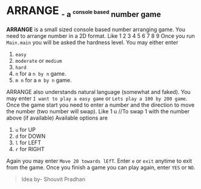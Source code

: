 ARRANGE <sub><small>- a <sup><small>console based</small></sup> number game</small></sub>
=
**ARRANGE** is a small sized console based number arranging game. You need to arrange number in a 2D format. Like
    1 2 3
    4 5 6
    7 8 9
Once you run `Main.main` you will be asked the hardness level. You may either enter
1. `easy`
2. `moderate` or `medium`
3. `hard`
4. `n` for a `n by n` game.
5. `m n` for a `m by n` game.

ARRANGE also understands natural language (somewhat and faked). You may enter `I want to play a easy game` or `Lets play a 100 by 200 game`.
Once the game start you need to enter a number and the direction to move the number (two number will swap). Like
    1 u
    //To swap 1 with the number above (if available)
Available options are
1. `u` for UP
2. `d` for DOWN
3. `l` for LEFT
4. `r` for RIGHT

Again you may enter `Move 20 towards lEfT`.
Enter `e` or `exit` anytime to exit from the game. Once you finish a game you can play again, enter `YES` or `NO`.

>Idea by- Shouvit Pradhan
